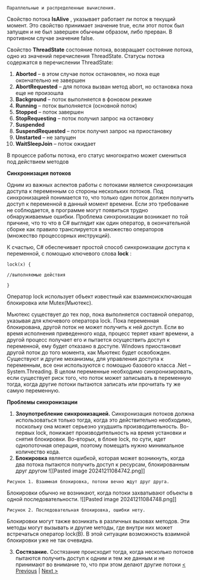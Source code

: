 ```
Параллельные и распределенные вычисления.
```
Свойство потока **IsAlive** , указывает работает ли поток в текущий момент. Это свойство принимает
значение true, если этот поток был запущен и не был завершен обычным образом, либо прерван.
В противном случае значение false.

Свойство **ThreadState** состояние потока, возвращает состояние потока, одно из значений
перечисления ThreadState. Статусы потока содержатся в перечислении ThreadState:

1. **Aborted** – в этом случае поток остановлен, но пока еще окончательно не завершен
2. **AbortRequested** – для потока вызван метод abort, но остановка пока еще не произошла
3. **Background** – поток выполняется в фоновом режиме
4. **Running** – поток выполняется (основной поток)
5. **Stopped** – поток завершен
6. **StopRequesting** – поток получил запрос на остановку
7. **Suspended**
8. **SuspendRequested** – поток получил запрос на приостановку
9. **Unstarted** – не запущен
10. **WaitSleepJoin** – поток ожидает

В процессе работы потока, его статус многократно может смениться под действием методов

**Синхронизация потоков**

Одним из важных аспектов работы с потоками является синхронизация доступа к переменным со
стороны нескольких потоков. Под синхронизацией понимается то, что только один поток должен
получить доступ к переменной в данный момент времени. Если это требование не соблюдается, в
программе могут появиться трудно обнаруживаемые ошибки. Проблема синхронизации
возникает по той причине, что то что в C# выглядит как один оператор, в окончательной сборке
как правило транслируется в множество операторов (множество процессорных инструкций).

К счастью, C# обеспечивает простой способ синхронизации доступа к переменной, с помощью
ключевого слова **lock** :

```
lock(x) {

//выполняемые действия

}
```

Оператор lock использует объект известный как взаимноисключающая блокировка или
Mutex(Мьютекс).

Мьютекс существует до тех пор, пока выполняется составной оператор, указывая для ключевого
оператора lock. Пока переменная блокирована, другой поток не может получить к ней доступ.
Если во время исполнения приведенного кода, процесс теряет квант времени, а другой процесс
получает его и пытается осуществить доступ к переменной, ему будет отказано в доступе.
Windows приостановит другой поток до того момента, как Мьютекс будет освобожден.
Существуют и другие механизмы, для управления доступа к переменным, все они используются с
помощью базового класса .Net – System.Threading. В целом переменные необходимо
синхронизировать, если существует риск того, что поток может записывать в переменную тогда,
когда другие потоки пытаются записать или прочитать ту же самую переменную.

**Проблемы синхронизации**


1. **Злоупотребление синхронизацией.** Синхронизация потоков должна использоваться
    только тогда, когда это действительно необходимо, поскольку она может серьезно
    ухудшить производительность. Во-первых lock, понижает производительность на время
    установки и снятия блокировки. Во-вторых, в блоке lock, по сути, идет однопоточная
    операция, поэтому помещать нужно минимальное количество кода.
2. **Блокировка** является ошибкой, которая может возникнуть, когда два потока пытаются
    получить доступ к ресурсам, блокированным друг другом
![[Pasted image 20241211084742.png]]
```
Рисунок 1. Взаимная блокировка, потоки вечно ждут друг друга.
```
Блокировки обычно не возникают, когда потоки захватывают объекты в одной
последовательности.
![[Pasted image 20241211084748.png]]
```
Рисунок 2. Последовательная блокировка, ошибки нету.
```
Блокировки могут также возникать в различных вызовах методов. Эти методы могут вызывать и
другие методы, где внутри них может встречаться оператор lock(B). В этой ситуации возможность
взаимной блокировки уже не так очевидна.

3. **Состязание.** Состязание происходит тогда, когда несколько потоков пытаются получить
    доступ к одним и тем же данным и не принимают во внимание то, что при этом делают
    другие потоки
[< Previous](2.md) | [Next >](4.md)
